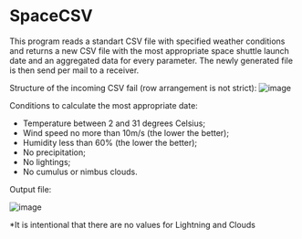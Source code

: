 # SpaceCSV
This program reads a standart CSV file with specified weather conditions and returns a new CSV file with the most appropriate space shuttle launch date and an aggregated data for every parameter. The newly generated file is then send per mail to a receiver.

Structure of the incoming CSV fail (row arrangement is not strict):
![image](https://github.com/pateva/SpaceCSV/assets/83903221/66dae9be-b1d7-412f-a5fb-fb43a5fcb24a)

Conditions to calculate the most appropriate date:
- Temperature between 2 and 31 degrees Celsius;
- Wind speed no more than 10m/s (the lower the better);
- Humidity less than 60% (the lower the better);
- No precipitation;
- No lightings;
- No cumulus or nimbus clouds.

Output file:

![image](https://github.com/pateva/SpaceCSV/assets/83903221/c8e49b7e-ecb6-4f18-b44e-6087acc732f9)

*It is intentional that there are no values for Lightning and Clouds



